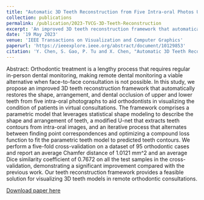```yaml
---
title: "Automatic 3D Teeth Reconstruction from Five Intra-oral Photos Using Parametric Teeth Model"
collection: publications
permalink: /publication/2023-TVCG-3D-Teeth-Reconstruction
excerpt: 'An improved 3D teeth reconstruction framework that automatically restores the shape, arrangement, and dental occlusion of upper and lower teeth from five intra-oral photographs.'
date: '19 May 2023'
venue: 'IEEE Transactions on Visualization and Computer Graphics'
paperurl: 'https://ieeexplore.ieee.org/abstract/document/10129853'
citation: 'Y. Chen, S. Gao, P. Tu and X. Chen, "Automatic 3D Teeth Reconstruction from Five Intra-oral Photos Using Parametric Teeth Model", in IEEE Transactions on Visualization and Computer Graphics, doi: 10.1109/TVCG.2023.3277914.'
---
```

Abstract: Orthodontic treatment is a lengthy process that requires regular in-person dental monitoring, making remote dental monitoring a viable alternative when face-to-face consultation is not possible. In this study, we propose an improved 3D teeth reconstruction framework that automatically restores the shape, arrangement, and dental occlusion of upper and lower teeth from five intra-oral photographs to aid orthodontists in visualizing the condition of patients in virtual consultations. The framework comprises a parametric model that leverages statistical shape modeling to describe the shape and arrangement of teeth, a modified U-net that extracts teeth contours from intra-oral images, and an iterative process that alternates between finding point correspondences and optimizing a compound loss function to fit the parametric teeth model to predicted teeth contours. We perform a five-fold cross-validation on a dataset of 95 orthodontic cases and report an average Chamfer distance of 1.0121 mm^2  and an average Dice similarity coefficient of 0.7672 on all the test samples in the cross-validation, demonstrating a significant improvement compared with the previous work. Our teeth reconstruction framework provides a feasible solution for visualizing 3D teeth models in remote orthodontic consultations.

[Download paper here](https://ieeexplore.ieee.org/stamp/stamp.jsp?tp=&arnumber=10129853&isnumber=4359476)
